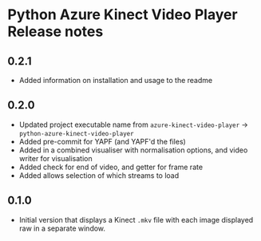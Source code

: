 # Python Azure Kinect Video Player Release notes

## 0.2.1

- Added information on installation and usage to the readme

## 0.2.0

- Updated project executable name from `azure-kinect-video-player` -> `python-azure-kinect-video-player`
- Added pre-commit for YAPF (and YAPF'd the files)
- Added in a combined visualiser with normalisation options, and video writer for visualisation
- Added check for end of video, and getter for frame rate
- Added allows selection of which streams to load

## 0.1.0

- Initial version that displays a Kinect `.mkv` file with each image displayed raw in a separate window.

